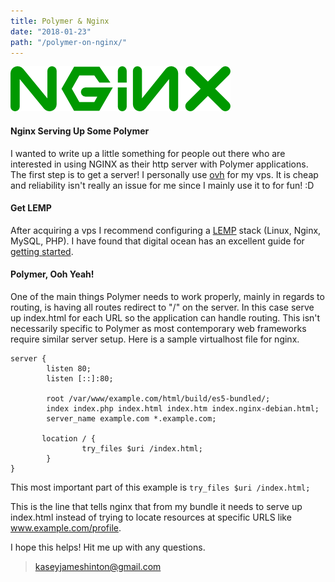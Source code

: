 ```yaml
---
title: Polymer & Nginx 
date: "2018-01-23"
path: "/polymer-on-nginx/"
---
```

 
![nginx](./nginx.png)

#### Nginx Serving Up Some Polymer

I wanted to write up a little something for people out there who are interested in using NGINX as their http server with Polymer applications. The first step is to get a server! I personally use 
[ovh](https://ovhcloud.com/) for my vps. It is cheap and reliability isn't really an issue for me since I mainly use it to for fun! :D

#### Get LEMP

After acquiring a vps I recommend configuring a [LEMP](https://lemp.io/) stack (Linux, Nginx, MySQL, PHP). I have found that digital ocean has an excellent guide for [getting started](https://www.digitalocean.com/community/tutorials/how-to-install-linux-nginx-mysql-php-lemp-stack-in-ubuntu-16-04).

#### Polymer, Ooh Yeah!

One of the main things Polymer needs to work properly, mainly in regards to routing, is having all routes redirect to "/" on the server. In this case serve up index.html for each URL so the application can handle routing. This isn't necessarily specific to Polymer as most contemporary web frameworks require similar server setup. Here is a sample virtualhost file for nginx.

```
server {
        listen 80;
        listen [::]:80;
        
        root /var/www/example.com/html/build/es5-bundled/;
        index index.php index.html index.htm index.nginx-debian.html;
        server_name example.com *.example.com;
        
       location / {
                try_files $uri /index.html;
        }
}
```

This most important part of this example is `try_files $uri /index.html;`

This is the line that tells nginx that from my bundle it needs to serve up index.html instead of trying to locate resources at specific URLS like www.example.com/profile.

I hope this helps! Hit me up with any questions.

> kaseyjameshinton@gmail.com